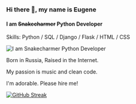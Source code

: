### Hi there 👋, my name is Eugene
#### I am ~~Snakecharmer~~ Python Developer
Skills: Python / SQL / Django / Flask / HTML / CSS

![I am ~~Snakecharmer~~ Python Developer](https://64.media.tumblr.com/801919ec41dfc2f1c5ec1b5d62482ba4/tumblr_inline_o0yfc3XE0y1qzpzhj_500.gif)

Born in Russia, Raised in the Internet.

My passion is music and clean code.

I'm adorable. Please hire me!

[![GitHub Streak](https://github-readme-streak-stats.herokuapp.com/?user=DustyGoo&theme=dark)](https://git.io/streak-stats)
